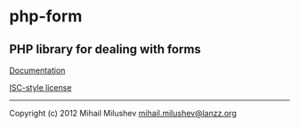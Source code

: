 # php-form

## PHP library for dealing with forms

[Documentation](http://lanzz.github.com/php-form)

[ISC-style license](https://github.com/lanzz/php-form/blob/master/LICENSE)

---
Copyright (c) 2012 Mihail Milushev <mihail.milushev@lanzz.org>

